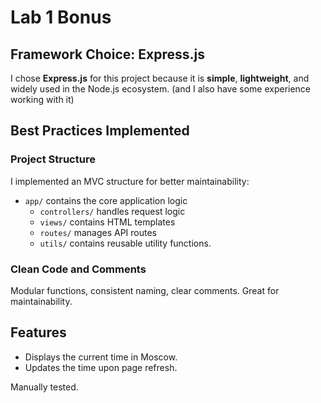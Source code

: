 # Lab 1 Bonus

## Framework Choice: Express.js

I chose **Express.js** for this project because it is **simple**, **lightweight**, and widely used in the Node.js ecosystem. (and I also have some experience working with it)

## Best Practices Implemented

### Project Structure

I implemented an MVC structure for better maintainability:

- `app/` contains the core application logic
  - `controllers/` handles request logic
  - `views/` contains HTML templates
  - `routes/` manages API routes
  - `utils/` contains reusable utility functions.

### Clean Code and Comments

Modular functions, consistent naming, clear comments. Great for maintainability.

## Features

- Displays the current time in Moscow.
- Updates the time upon page refresh.

Manually tested.
